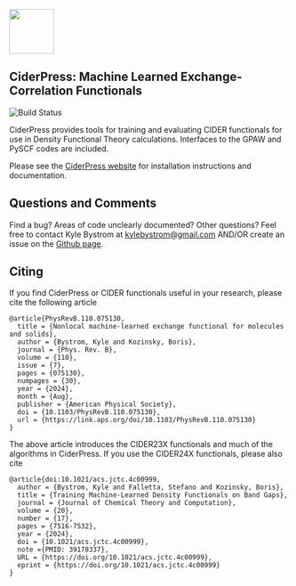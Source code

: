<div align="left">
  <img src="https://github.com/mir-group/CiderPress/blob/main/docs/logos/cider_logo_and_name.png" height="80px"/>
</div>

CiderPress: Machine Learned Exchange-Correlation Functionals
------------------------------------------------------------
![Build Status](https://github.com/mir-group/CiderPress/actions/workflows/basic_tests.yml/badge.svg)

CiderPress provides tools for training and evaluating CIDER functionals for use in Density Functional Theory calculations. Interfaces to the GPAW and PySCF codes are included.

Please see the [CiderPress website](https://mir-group.github.io/CiderPress/) for installation instructions and documentation.

## Questions and Comments

Find a bug? Areas of code unclearly documented? Other questions? Feel free to contact
Kyle Bystrom at kylebystrom@gmail.com AND/OR create an issue on the [Github page](https://github.com/mir-group/CiderPress/).

## Citing

If you find CiderPress or CIDER functionals useful in your research, please cite the following article
```
@article{PhysRevB.110.075130,
  title = {Nonlocal machine-learned exchange functional for molecules and solids},
  author = {Bystrom, Kyle and Kozinsky, Boris},
  journal = {Phys. Rev. B},
  volume = {110},
  issue = {7},
  pages = {075130},
  numpages = {30},
  year = {2024},
  month = {Aug},
  publisher = {American Physical Society},
  doi = {10.1103/PhysRevB.110.075130},
  url = {https://link.aps.org/doi/10.1103/PhysRevB.110.075130}
}
```
The above article introduces the CIDER23X functionals and much of the algorithms in CiderPress. If you use the CIDER24X functionals, please also cite
```
@article{doi:10.1021/acs.jctc.4c00999,
  author = {Bystrom, Kyle and Falletta, Stefano and Kozinsky, Boris},
  title = {Training Machine-Learned Density Functionals on Band Gaps},
  journal = {Journal of Chemical Theory and Computation},
  volume = {20},
  number = {17},
  pages = {7516-7532},
  year = {2024},
  doi = {10.1021/acs.jctc.4c00999},
  note ={PMID: 39178337},
  URL = {https://doi.org/10.1021/acs.jctc.4c00999},
  eprint = {https://doi.org/10.1021/acs.jctc.4c00999}
}
```
